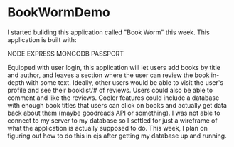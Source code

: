 # BookWormDemo

I started buliding this application called "Book Worm" this week. This application is built with:

NODE
EXPRESS
MONGODB
PASSPORT

Equipped with user login, this application will let users add books by title and author, and leaves a section where the user can review the book in-depth with some text. Ideally, other users would be able to visit the user's profile and see their booklist/# of reviews. Users could also be able to comment and like the reviews.  Cooler features could include a database with enough book titles that users can click on books and actually get data back about them (maybe goodreads API or something). I was not able to connect to my server to my database so I settled for just a wireframe of what the application is actually supposed to do. This week, I plan on figuring out how to do this in ejs after getting my database up and running.
